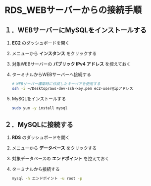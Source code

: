 # RDS_WEBサーバーからの接続手順

## １．WEBサーバーにMySQLをインストールする

1. __EC2__ のダッシュボードを開く

2. メニューから __インスタンス__ をクリックする

3. 対象WEBサーバーの __パブリック IPv4 アドレス__ を控えておく

4. ターミナルからWEBサーバーへ接続する

    ```bash
    # WEBサーバー構築時に作成したキーペアを使用する
    ssh -i ~/Desktop/aws-dev-ssh-key.pem ec2-user@ipアドレス
    ```

5. MySQLをインストールする

    ```bash
    sudo yum -y install mysql
    ```

## ２．MySQLに接続する

1. __RDS__ のダッシュボードを開く

2. メニューから __データベース__ をクリックする

3. 対象データベースの __エンドポイント__ を控えておく

4. ターミナルから接続する

    ```bash
    mysql -h エンドポイント -u root -p
    ```
